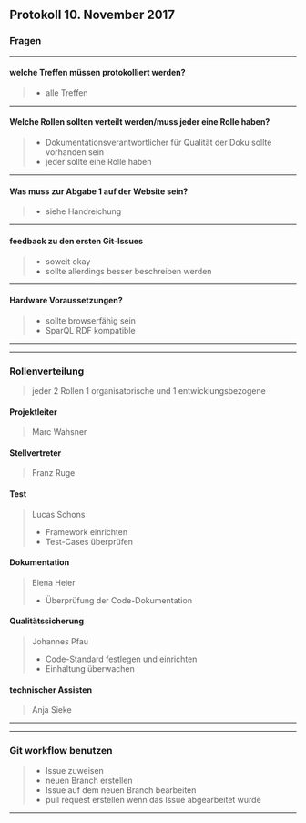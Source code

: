 **Protokoll 10. November 2017**
-------------------------------


### **Fragen**


------------------------
#### welche Treffen müssen protokolliert werden?
> * alle Treffen

-------------------------
#### Welche Rollen sollten verteilt werden/muss jeder eine Rolle haben?
> * Dokumentationsverantwortlicher für Qualität der Doku sollte vorhanden sein
> * jeder sollte eine Rolle haben

----------------------------
#### Was muss zur Abgabe 1 auf der Website sein?
> * siehe Handreichung

-------------------
#### feedback zu den ersten Git-Issues
> * soweit okay
> * sollte allerdings besser beschreiben werden

--------------------
#### Hardware Voraussetzungen?
> * sollte browserfähig sein
> * SparQL RDF kompatible

-------------------

---------------
### **Rollenverteilung**

> jeder 2 Rollen 1 organisatorische und 1 entwicklungsbezogene

#### Projektleiter
> Marc Wahsner

#### Stellvertreter
> Franz Ruge

#### Test
> Lucas Schons
> * Framework einrichten
> * Test-Cases überprüfen

#### Dokumentation
> Elena Heier
> * Überprüfung der Code-Dokumentation

#### Qualitätssicherung
> Johannes Pfau
> * Code-Standard festlegen und einrichten
> * Einhaltung überwachen

#### technischer Assisten
> Anja Sieke

-------------

------------

### **Git workflow benutzen**
> * Issue zuweisen
> * neuen Branch erstellen
> * Issue auf dem neuen Branch bearbeiten
> * pull request erstellen wenn das Issue abgearbeitet wurde

------------ 